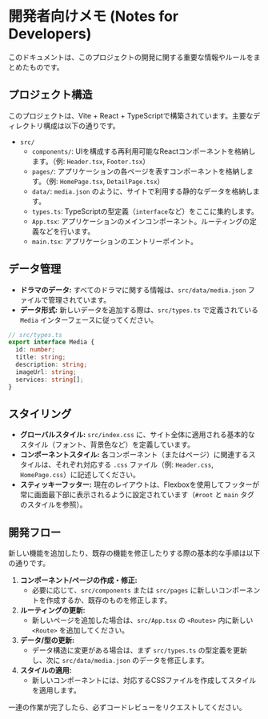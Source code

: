 # 開発者向けメモ (Notes for Developers)

このドキュメントは、このプロジェクトの開発に関する重要な情報やルールをまとめたものです。

## プロジェクト構造

このプロジェクトは、Vite + React + TypeScriptで構築されています。主要なディレクトリ構成は以下の通りです。

- `src/`
  - `components/`: UIを構成する再利用可能なReactコンポーネントを格納します。（例: `Header.tsx`, `Footer.tsx`）
  - `pages/`: アプリケーションの各ページを表すコンポーネントを格納します。（例: `HomePage.tsx`, `DetailPage.tsx`）
  - `data/`: `media.json` のように、サイトで利用する静的なデータを格納します。
  - `types.ts`: TypeScriptの型定義（`interface`など）をここに集約します。
  - `App.tsx`: アプリケーションのメインコンポーネント。ルーティングの定義などを行います。
  - `main.tsx`: アプリケーションのエントリーポイント。

## データ管理

- **ドラマのデータ:** すべてのドラマに関する情報は、`src/data/media.json` ファイルで管理されています。
- **データ形式:** 新しいデータを追加する際は、`src/types.ts` で定義されている `Media` インターフェースに従ってください。

```typescript
// src/types.ts
export interface Media {
  id: number;
  title: string;
  description: string;
  imageUrl: string;
  services: string[];
}
```

## スタイリング

- **グローバルスタイル:** `src/index.css` に、サイト全体に適用される基本的なスタイル（フォント、背景色など）を定義しています。
- **コンポーネントスタイル:** 各コンポーネント（またはページ）に関連するスタイルは、それぞれ対応する `.css` ファイル（例: `Header.css`, `HomePage.css`）に記述してください。
- **スティッキーフッター:** 現在のレイアウトは、Flexboxを使用してフッターが常に画面最下部に表示されるように設定されています（`#root` と `main` タグのスタイルを参照）。

## 開発フロー

新しい機能を追加したり、既存の機能を修正したりする際の基本的な手順は以下の通りです。

1.  **コンポーネント/ページの作成・修正:**
    - 必要に応じて、`src/components` または `src/pages` に新しいコンポーネントを作成するか、既存のものを修正します。
2.  **ルーティングの更新:**
    - 新しいページを追加した場合は、`src/App.tsx` の `<Routes>` 内に新しい `<Route>` を追加してください。
3.  **データ/型の更新:**
    - データ構造に変更がある場合は、まず `src/types.ts` の型定義を更新し、次に `src/data/media.json` のデータを修正します。
4.  **スタイルの適用:**
    - 新しいコンポーネントには、対応するCSSファイルを作成してスタイルを適用します。

一連の作業が完了したら、必ずコードレビューをリクエストしてください。
